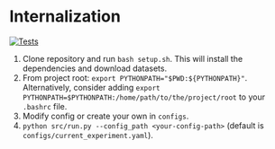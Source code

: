# Internalization
[![Tests](https://github.com/krasheninnikov/internalization/actions/workflows/main.yml/badge.svg)](https://github.com/krasheninnikov/internalization/actions/workflows/main.yml)

1) Clone repository and run `bash setup.sh`. This will install the dependencies and download datasets.
2) From project root: `export PYTHONPATH="$PWD:${PYTHONPATH}"`. Alternatively, consider adding `export PYTHONPATH=$PYTHONPATH:/home/path/to/the/project/root` to your `.bashrc` file.
3) Modify config or create your own in `configs`.
4) `python src/run.py --config_path <your-config-path>` (default is `configs/current_experiment.yaml`).